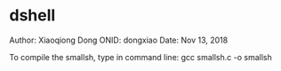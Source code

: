 # dshell

Author: Xiaoqiong Dong
ONID: dongxiao
Date: Nov 13, 2018


To compile the smallsh, type in command line:
gcc smallsh.c -o smallsh
